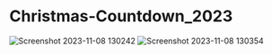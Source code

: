 ﻿# Christmas-Countdown_2023
![Screenshot 2023-11-08 130242](https://github.com/CarolaZapp/Christmas-Countdown_2023/assets/101559000/6f013f2a-62a0-40e6-a5c5-ba86f85c276f)
![Screenshot 2023-11-08 130354](https://github.com/CarolaZapp/Christmas-Countdown_2023/assets/101559000/bf5f2c4d-da9c-4293-bb83-854565467143)
